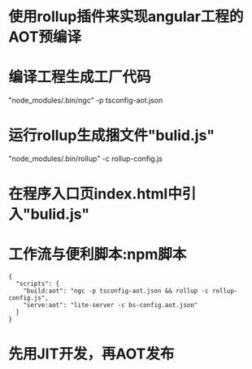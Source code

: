 # 使用rollup插件来实现angular工程的AOT预编译

# 编译工程生成工厂代码
 "node_modules/.bin/ngc" -p tsconfig-aot.json

# 运行rollup生成捆文件"bulid.js"
 "node_modules/.bin/rollup"  -c rollup-config.js

# 在程序入口页index.html中引入"bulid.js"
  <script src="dist/build.js"></script>

# 工作流与便利脚本:npm脚本
    {
      "scripts": {
        "build:aot": "ngc -p tsconfig-aot.json && rollup -c rollup-config.js",
        "serve:aot": "lite-server -c bs-config.aot.json"
      }
    }

# 先用JIT开发，再AOT发布
